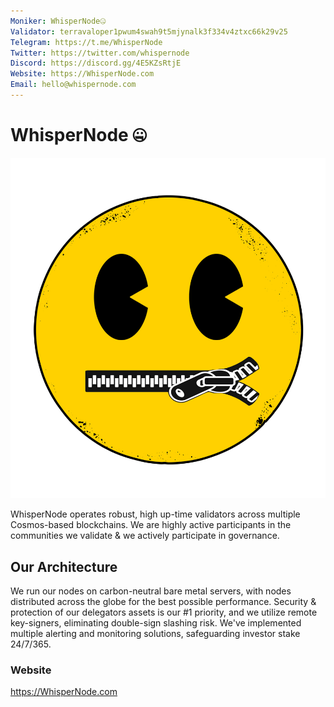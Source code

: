 ```yaml
---
Moniker: WhisperNode🤐
Validator: terravaloper1pwum4swah9t5mjynalk3f334v4ztxc66k29v25
Telegram: https://t.me/WhisperNode
Twitter: https://twitter.com/whispernode
Discord: https://discord.gg/4E5KZsRtjE
Website: https://WhisperNode.com
Email: hello@whispernode.com
---
```


# WhisperNode 🤐

![WhisperNode](whispernode.png)

WhisperNode operates robust, high up-time validators across multiple Cosmos-based blockchains. We are highly active participants in the communities we validate & we actively participate in governance.

## Our Architecture

We run our nodes on carbon-neutral bare metal servers, with nodes distributed across the globe for the best possible performance. Security & protection of our delegators assets is our #1 priority, and we utilize remote key-signers, eliminating double-sign slashing risk. We've implemented multiple alerting and monitoring solutions, safeguarding investor stake 24/7/365.

### Website

https://WhisperNode.com
